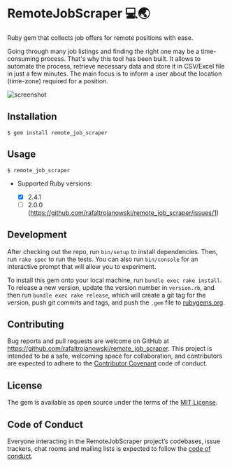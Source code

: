 # RemoteJobScraper 💻🌏

Ruby gem that collects job offers for remote positions with ease.

Going through many job listings and finding the right one may be a time-consuming process. That's why this tool has been built. It allows to automate the process, retrieve necessary data and store it in CSV/Excel file in just a few minutes. The main focus is to inform a user about the location (time-zone) required for a position.

![screenshot](http://i67.tinypic.com/2ewfj3a.png)

## Installation

    $ gem install remote_job_scraper

## Usage

    $ remote_job_scraper

* Supported Ruby versions:

  * [x] 2.4.1
  * [ ] 2.0.0 (https://github.com/rafaltrojanowski/remote_job_scraper/issues/1)

## Development

After checking out the repo, run `bin/setup` to install dependencies. Then, run `rake spec` to run the tests. You can also run `bin/console` for an interactive prompt that will allow you to experiment.

To install this gem onto your local machine, run `bundle exec rake install`. To release a new version, update the version number in `version.rb`, and then run `bundle exec rake release`, which will create a git tag for the version, push git commits and tags, and push the `.gem` file to [rubygems.org](https://rubygems.org).

## Contributing

Bug reports and pull requests are welcome on GitHub at https://github.com/rafaltrojanowski/remote_job_scraper. This project is intended to be a safe, welcoming space for collaboration, and contributors are expected to adhere to the [Contributor Covenant](http://contributor-covenant.org) code of conduct.

## License

The gem is available as open source under the terms of the [MIT License](https://opensource.org/licenses/MIT).

## Code of Conduct

Everyone interacting in the RemoteJobScraper project’s codebases, issue trackers, chat rooms and mailing lists is expected to follow the [code of conduct](https://github.com/[USERNAME]/remote_job_scraper/blob/master/CODE_OF_CONDUCT.md).
